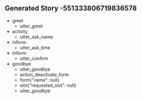 ## Generated Story -551333806719836578
* greet
    - utter_greet
* activity
    - utter_ask_name
* inform
    - utter_ask_time
* inform
    - utter_confirm
* goodbye
    - utter_goodbye
    - action_deactivate_form
    - form{"name": null}
    - slot{"requested_slot": null}
    - utter_goodbye


